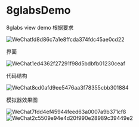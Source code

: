 # 8glabsDemo
8glabs view demo
 根据要求
 
 ![WeChatfd8d86c7a1e8ffcda374fdc45ae0cd22](https://user-images.githubusercontent.com/6825091/198549931-b1db89f9-263b-45cb-abaa-f56571e24451.png)


界面

![WeChat1ed4362f27291f98d5bdbfb01230ceaf](https://user-images.githubusercontent.com/6825091/198550015-69f3b709-5e39-403e-89de-3529843e0018.png)


代码结构

![WeChat8cd0afd9ee5476aa3f78355cbb301884](https://user-images.githubusercontent.com/6825091/198550092-6945bdd4-a491-4ea6-ad88-e7fc357ff628.png)


模拟器效果图

![WeChat7fdd4ef45944feed63a0007a9b371cf8](https://user-images.githubusercontent.com/6825091/198550128-a0dd9fb0-1fbb-4006-8d15-309de1b8bb43.png)
![WeChat2c5509e94e4d20f990e28989c39449e2](https://user-images.githubusercontent.com/6825091/198550140-67ed26f4-ee8f-43be-b108-d979aece52fb.png)
